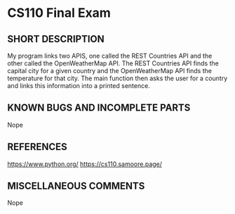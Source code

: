 # CS110 Final Exam

## SHORT DESCRIPTION 
My program links two APIS, one called the REST Countries API and the other called the OpenWeatherMap API. The REST Countries API finds the capital city for a given country and the OpenWeatherMap API finds the temperature for that city. The main function then asks the user for a country and links this information into a printed sentence. 

## KNOWN BUGS AND INCOMPLETE PARTS 
Nope 

## REFERENCES 
https://www.python.org/
https://cs110.samoore.page/

## MISCELLANEOUS COMMENTS 
Nope